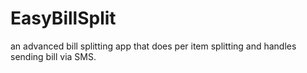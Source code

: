 EasyBillSplit
=============

an advanced bill splitting app that does per item splitting and handles sending bill via SMS.
